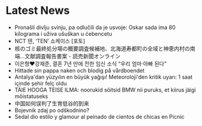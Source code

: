 # Latest News
-  Pronašli divlju svinju, pa odlučili da je usvoje: Oskar sada ima 80 kilograma i uživa ušuškan u ćebencetu
-  NCT 텐, ‘TEN’ 쇼케이스 [포토]
-  核のゴミ最終処分場の概要調査候補地、北海道寿都町の全域と神恵内村の南端…文献調査報告書案 - 読売新聞オンライン
-  이은형♥강재준, 결혼 7년 만에 전한 임신 소식 “우리 엄마·아빠 된다”
-  Hittade sin pappa naken och blodig på vårdboendet
-  Antalya'dan yüzyılın en büyük yağışı! Meteoroloji'den kritik uyarı: 1 saat içinde şehir felç oldu
-  TÄIE HOOGA TEISE ILMA: noorukid sõitsid BMW nii puruks, et kiirus jäigi mõistatuseks
-  中国如何误判了生育低谷的到来
-  Bojevnik zdaj po odškodnino?
-  Sedal dio estilo y glamour al peinado de cientos de chicas en Picnic
